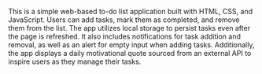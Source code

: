 This is a simple web-based to-do list application built with HTML, CSS, and JavaScript. Users can add tasks, mark them as completed, and remove them from the list. The app utilizes local storage to persist tasks even after the page is refreshed. It also includes notifications for task addition and removal, as well as an alert for empty input when adding tasks. Additionally, the app displays a daily motivational quote sourced from an external API to inspire users as they manage their tasks.
